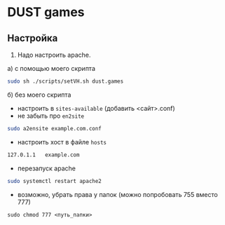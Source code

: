 # DUST games

## Настройка

1) Надо настроить apache.

a) с помощью моего скрипта
```bash
sudo sh ./scripts/setVH.sh dust.games
```

б) без моего скрипта
* настроить в `sites-available` (добавить <сайт>.conf)
* не забыть про `en2site`
``` bash
sudo a2ensite example.com.conf
```
* настроить хост в файле `hosts`
```bash
127.0.1.1   example.com
```
* перезапуск apache
```bash
sudo systemctl restart apache2
```
* возможно, убрать права у папок (можно попробовать 755 вместо 777)
```
sudo chmod 777 <путь_папки> 
```
